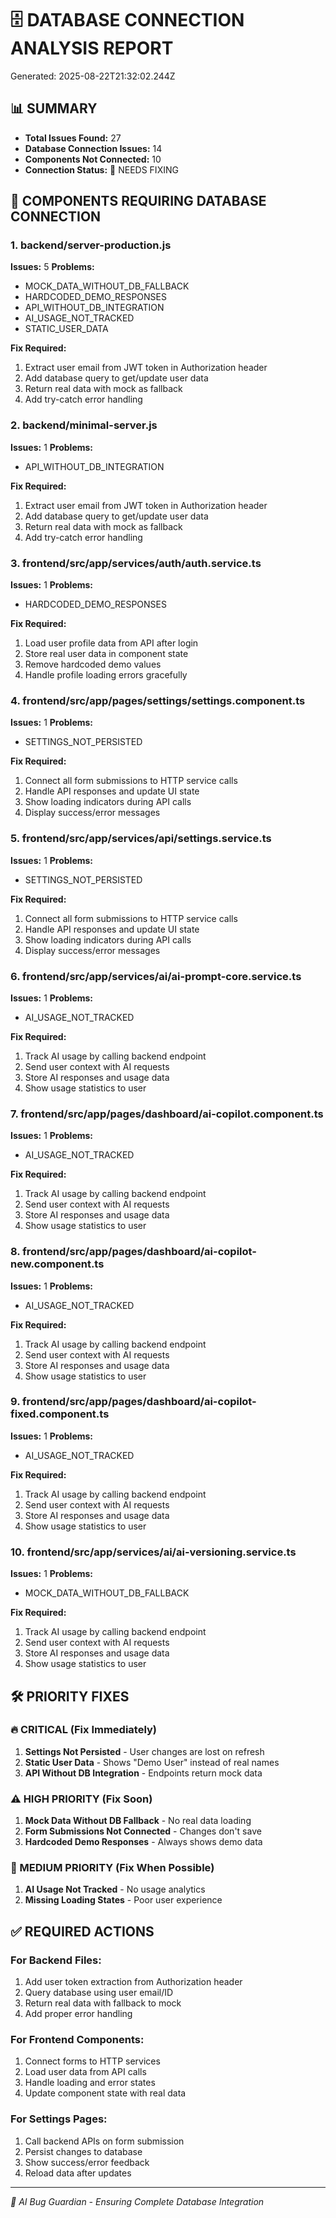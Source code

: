 
# 🗄️ DATABASE CONNECTION ANALYSIS REPORT
Generated: 2025-08-22T21:32:02.244Z

## 📊 SUMMARY
- **Total Issues Found:** 27
- **Database Connection Issues:** 14
- **Components Not Connected:** 10
- **Connection Status:** 🔴 NEEDS FIXING

## 🚨 COMPONENTS REQUIRING DATABASE CONNECTION


### 1. backend/server-production.js
**Issues:** 5
**Problems:**
- MOCK_DATA_WITHOUT_DB_FALLBACK
- HARDCODED_DEMO_RESPONSES
- API_WITHOUT_DB_INTEGRATION
- AI_USAGE_NOT_TRACKED
- STATIC_USER_DATA

**Fix Required:**

1. Extract user email from JWT token in Authorization header
2. Add database query to get/update user data
3. Return real data with mock as fallback
4. Add try-catch error handling


### 2. backend/minimal-server.js
**Issues:** 1
**Problems:**
- API_WITHOUT_DB_INTEGRATION

**Fix Required:**

1. Extract user email from JWT token in Authorization header
2. Add database query to get/update user data
3. Return real data with mock as fallback
4. Add try-catch error handling


### 3. frontend/src/app/services/auth/auth.service.ts
**Issues:** 1
**Problems:**
- HARDCODED_DEMO_RESPONSES

**Fix Required:**

1. Load user profile data from API after login
2. Store real user data in component state
3. Remove hardcoded demo values
4. Handle profile loading errors gracefully


### 4. frontend/src/app/pages/settings/settings.component.ts
**Issues:** 1
**Problems:**
- SETTINGS_NOT_PERSISTED

**Fix Required:**

1. Connect all form submissions to HTTP service calls
2. Handle API responses and update UI state
3. Show loading indicators during API calls
4. Display success/error messages


### 5. frontend/src/app/services/api/settings.service.ts
**Issues:** 1
**Problems:**
- SETTINGS_NOT_PERSISTED

**Fix Required:**

1. Connect all form submissions to HTTP service calls
2. Handle API responses and update UI state
3. Show loading indicators during API calls
4. Display success/error messages


### 6. frontend/src/app/services/ai/ai-prompt-core.service.ts
**Issues:** 1
**Problems:**
- AI_USAGE_NOT_TRACKED

**Fix Required:**

1. Track AI usage by calling backend endpoint
2. Send user context with AI requests
3. Store AI responses and usage data
4. Show usage statistics to user


### 7. frontend/src/app/pages/dashboard/ai-copilot.component.ts
**Issues:** 1
**Problems:**
- AI_USAGE_NOT_TRACKED

**Fix Required:**

1. Track AI usage by calling backend endpoint
2. Send user context with AI requests
3. Store AI responses and usage data
4. Show usage statistics to user


### 8. frontend/src/app/pages/dashboard/ai-copilot-new.component.ts
**Issues:** 1
**Problems:**
- AI_USAGE_NOT_TRACKED

**Fix Required:**

1. Track AI usage by calling backend endpoint
2. Send user context with AI requests
3. Store AI responses and usage data
4. Show usage statistics to user


### 9. frontend/src/app/pages/dashboard/ai-copilot-fixed.component.ts
**Issues:** 1
**Problems:**
- AI_USAGE_NOT_TRACKED

**Fix Required:**

1. Track AI usage by calling backend endpoint
2. Send user context with AI requests
3. Store AI responses and usage data
4. Show usage statistics to user


### 10. frontend/src/app/services/ai/ai-versioning.service.ts
**Issues:** 1
**Problems:**
- MOCK_DATA_WITHOUT_DB_FALLBACK

**Fix Required:**

1. Track AI usage by calling backend endpoint
2. Send user context with AI requests
3. Store AI responses and usage data
4. Show usage statistics to user


## 🛠️ PRIORITY FIXES

### 🔥 CRITICAL (Fix Immediately)
1. **Settings Not Persisted** - User changes are lost on refresh
2. **Static User Data** - Shows "Demo User" instead of real names
3. **API Without DB Integration** - Endpoints return mock data

### ⚠️ HIGH PRIORITY (Fix Soon)
1. **Mock Data Without DB Fallback** - No real data loading
2. **Form Submissions Not Connected** - Changes don't save
3. **Hardcoded Demo Responses** - Always shows demo data

### 📝 MEDIUM PRIORITY (Fix When Possible)
1. **AI Usage Not Tracked** - No usage analytics
2. **Missing Loading States** - Poor user experience

## ✅ REQUIRED ACTIONS

### For Backend Files:
1. Add user token extraction from Authorization header
2. Query database using user email/ID
3. Return real data with fallback to mock
4. Add proper error handling

### For Frontend Components:
1. Connect forms to HTTP services
2. Load user data from API calls
3. Handle loading and error states
4. Update component state with real data

### For Settings Pages:
1. Call backend APIs on form submission
2. Persist changes to database
3. Show success/error feedback
4. Reload data after updates

---
*🤖 AI Bug Guardian - Ensuring Complete Database Integration*
